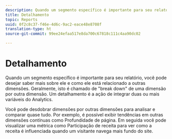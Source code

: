 ```yaml
---
description: Quando um segmento específico é importante para seu relatório, você pode desejar saber mais sobre ele e como ele está relacionado a outras dimensões. Geralmente, isto é chamado de "break down" de uma dimensão por outra dimensão. Um detalhamento é a ação de integrar duas ou mais variáveis do Analytics.
title: Detalhamento
topic: Reports
uuid: 0f2c8c37-f46e-4d6c-9ac2-eace48e8708f
translation-type: ht
source-git-commit: 99ee24efaa517e8da700c67818c111c4aa90dc02

---
```



# Detalhamento

Quando um segmento específico é importante para seu relatório, você pode desejar saber mais sobre ele e como ele está relacionado a outras dimensões. Geralmente, isto é chamado de &quot;break down&quot; de uma dimensão por outra dimensão. Um detalhamento é a ação de integrar duas ou mais variáveis do Analytics.

Você pode desdobrar dimensões por outras dimensões para analisar e comparar quase tudo. Por exemplo, é possível exibir tendências em outras dimensões contínuas como Profundidade de página. Em seguida você pode visualizar uma métrica como Participação de receita para ver como a receita é influenciada quando um visitante navega mais fundo do site.
